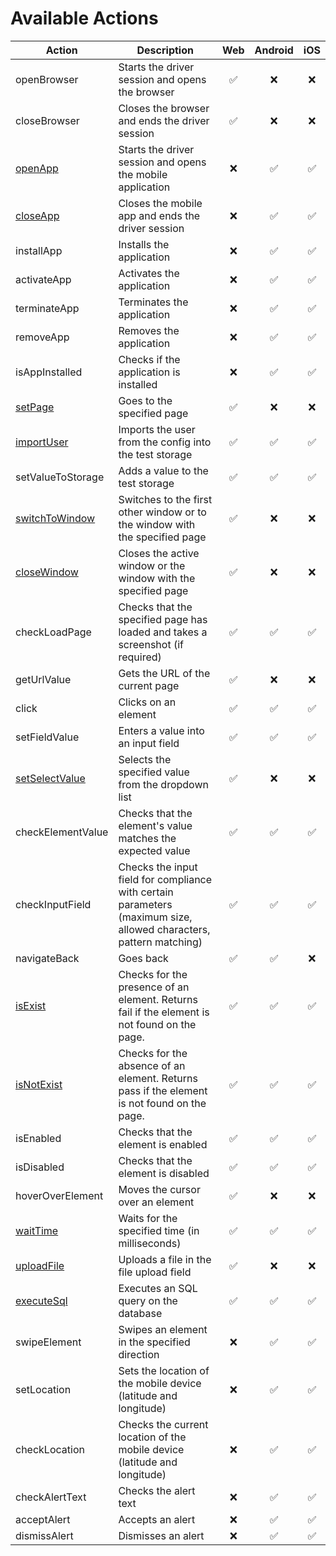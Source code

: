 # Available Actions

| Action                                        | Description                                                                                                        | Web | Android | iOS |
|-----------------------------------------------|--------------------------------------------------------------------------------------------------------------------|:---:|:-------:|:---:|
| openBrowser                                   | Starts the driver session and opens the browser                                                                    |  ✅  |    ❌    |  ❌  |
| closeBrowser                                  | Closes the browser and ends the driver session                                                                     |  ✅  |    ❌    |  ❌  |
| [openApp](actions/open_app.md)                | Starts the driver session and opens the mobile application                                                         |  ❌  |    ✅    |  ✅  |
| [closeApp](actions/close_app.md)              | Closes the mobile app and ends the driver session                                                                  |  ❌  |    ✅    |  ✅  |
| installApp                                    | Installs the application                                                                                           |  ❌  |    ✅    |  ✅  |
| activateApp                                   | Activates the application                                                                                          |  ❌  |    ✅    |  ✅  |
| terminateApp                                  | Terminates the application                                                                                         |  ❌  |    ✅    |  ✅  |
| removeApp                                     | Removes the application                                                                                            |  ❌  |    ✅    |  ✅  |
| isAppInstalled                                | Checks if the application is installed                                                                             |  ❌  |    ✅    |  ✅  |
| [setPage](actions/set_page.md)                | Goes to the specified page                                                                                         |  ✅  |    ❌    |  ❌  |
| [importUser](actions/import_user.md)          | Imports the user from the config into the test storage                                                             |  ✅  |    ✅    |  ✅  |
| setValueToStorage                             | Adds a value to the test storage                                                                                   |  ✅  |    ✅    |  ✅  |
| [switchToWindow](actions/switch_to_window.md) | Switches to the first other window or to the window with the specified page                                        |  ✅  |    ❌    |  ❌  |
| [closeWindow](actions/close_window.md)        | Closes the active window or the window with the specified page                                                     |  ✅  |    ❌    |  ❌  |
| checkLoadPage                                 | Checks that the specified page has loaded and takes a screenshot (if required)                                     |  ✅  |    ✅    |  ✅  |
| getUrlValue                                   | Gets the URL of the current page                                                                                   |  ✅  |    ❌    |  ❌  |
| click                                         | Clicks on an element                                                                                               |  ✅  |    ✅    |  ✅  |
| setFieldValue                                 | Enters a value into an input field                                                                                 |  ✅  |    ✅    |  ✅  |
| [setSelectValue](actions/set_select_value.md) | Selects the specified value from the dropdown list                                                                 |  ✅  |    ❌    |  ❌  |
| checkElementValue                             | Checks that the element's value matches the expected value                                                         |  ✅  |    ✅    |  ✅  |
| checkInputField                               | Checks the input field for compliance with certain parameters (maximum size, allowed characters, pattern matching) |  ✅  |    ✅    |  ✅  |
| navigateBack                                  | Goes back                                                                                                          |  ✅  |    ✅    |  ❌  |
| [isExist](actions/is_exist.md)                | Checks for the presence of an element. Returns fail if the element is not found on the page.                       |  ✅  |    ✅    |  ✅  |
| [isNotExist](actions/is_not_exist.md)         | Checks for the absence of an element. Returns pass if the element is not found on the page.                        |  ✅  |    ✅    |  ✅  |
| isEnabled                                     | Checks that the element is enabled                                                                                 |  ✅  |    ✅    |  ✅  |
| isDisabled                                    | Checks that the element is disabled                                                                                |  ✅  |    ✅    |  ✅  |
| hoverOverElement                              | Moves the cursor over an element                                                                                   |  ✅  |    ❌    |  ❌  |
| [waitTime](actions/wait_time.md)              | Waits for the specified time (in milliseconds)                                                                     |  ✅  |    ✅    |  ✅  |
| [uploadFile](actions/upload_file.md)          | Uploads a file in the file upload field                                                                            |  ✅  |    ❌    |  ❌  |
| [executeSql](actions/execute_sql.md)          | Executes an SQL query on the database                                                                              |  ✅  |    ✅    |  ✅  |
| swipeElement                                  | Swipes an element in the specified direction                                                                       |  ❌  |    ✅    |  ✅  |
| setLocation                                   | Sets the location of the mobile device (latitude and longitude)                                                    |  ❌  |    ✅    |  ✅  |
| checkLocation                                 | Checks the current location of the mobile device (latitude and longitude)                                          |  ❌  |    ✅    |  ✅  |
| checkAlertText                                | Checks the alert text                                                                                              |  ❌  |    ✅    |  ✅  |
| acceptAlert                                   | Accepts an alert                                                                                                   |  ❌  |    ✅    |  ✅  |
| dismissAlert                                  | Dismisses an alert                                                                                                 |  ❌  |    ✅    |  ✅  |